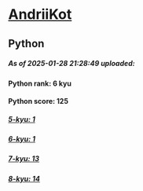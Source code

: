 # [AndriiKot](https://www.codewars.com/users/AndriiKot) 
## Python

##### As of 2025-01-28 21:28:49 uploaded:

#### Python rank: 6 kyu

#### Python score: 125

##### [5-kyu: 1](https://github.com/AndriiKot/Python__CodeWars/tree/main/kyu-5)

##### [6-kyu: 1](https://github.com/AndriiKot/Python__CodeWars/tree/main/kyu-6)

##### [7-kyu: 13](https://github.com/AndriiKot/Python__CodeWars/tree/main/kyu-7)

##### [8-kyu: 14](https://github.com/AndriiKot/Python__CodeWars/tree/main/kyu-8)

